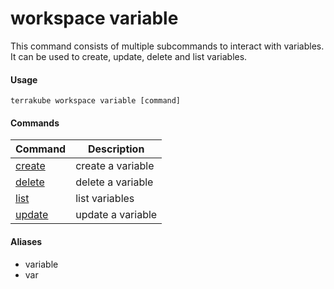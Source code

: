# workspace variable

This command consists of multiple subcommands to interact with variables. It can be used to create, update, delete and list variables.

#### Usage

```
terrakube workspace variable [command]
```

#### Commands

| Command                                                 | Description       |
| ------------------------------------------------------- | ----------------- |
| [create](../../../getting-started-1/variable-create.md) | create a variable |
| [delete](../../../getting-started-1/variable-delete.md) | delete a variable |
| [list](variable-list.md)                                | list variables    |
| [update](../../../getting-started-1/variable-update.md) | update a variable |

#### Aliases

* variable
* var
